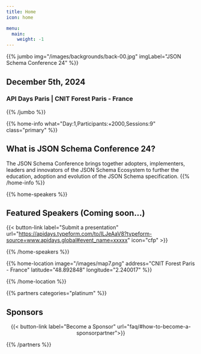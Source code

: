 ```yaml
---
title: Home
icon: home

menu:
  main:
    weight: -1
---
```


{{% jumbo img="/images/backgrounds/back-00.jpg" imgLabel="JSON Schema Conference 24" %}}


## December 5th, 2024

### API Days Paris | CNIT Forest Paris - France <!-- Change -->

{{% /jumbo %}}

<!-- change -->

{{% home-info what="Day:1,Participants:+2000,Sessions:9" class="primary" %}}

## What is JSON Schema Conference 24?

<!-- change -->

The JSON Schema Conference brings together adopters, implementers, leaders and innovators 
of the JSON Schema Ecosystem to further the education, adoption and evolution of the JSON Schema specification.
{{% /home-info %}}

{{% home-speakers %}}
## Featured Speakers (Coming soon...)

{{< button-link label="Submit a presentation"
                url="https://apidays.typeform.com/to/ILJeAaV8?typeform-source=www.apidays.global#event_name=xxxxx"
                icon="cfp" >}}
                
{{% /home-speakers %}}

<!-- ... -->

{{% home-location
    image="/images/map7.png"
    address="CNIT Forest Paris - France"
    latitude="48.892848"
    longitude="2.240017" %}}
    
{{% /home-location %}}

<!-- ... -->

{{% partners categories="platinum" %}}

## Sponsors

<center>
{{< button-link label="Become a Sponsor"
                url="faq/#how-to-become-a-sponsorpartner">}}
</center>

{{% /partners %}}
